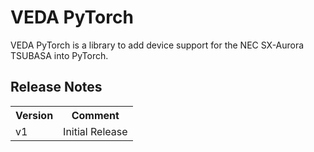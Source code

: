 # VEDA PyTorch

VEDA PyTorch is a library to add device support for the NEC SX-Aurora TSUBASA into PyTorch.

## Release Notes
<table>
<tr><th>Version</th><th>Comment</th></tr>

<tr><td>v1</td><td>
Initial Release
</td></tr>

</table>
